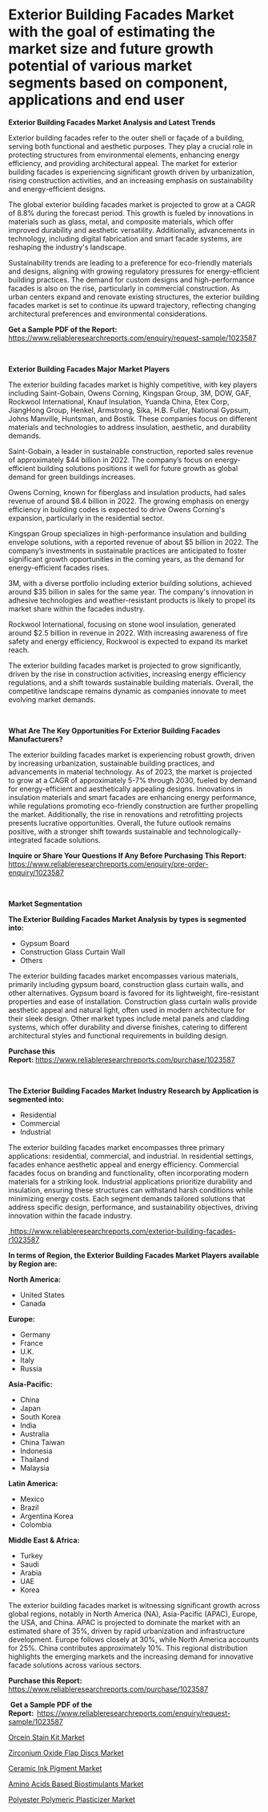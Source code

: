 <p><h1>Exterior Building Facades Market with the goal of estimating the market size and future growth potential of various market segments based on component, applications and end user</h1></p><p><strong>Exterior Building Facades Market Analysis and Latest Trends</strong></p>
<p><p>Exterior building facades refer to the outer shell or façade of a building, serving both functional and aesthetic purposes. They play a crucial role in protecting structures from environmental elements, enhancing energy efficiency, and providing architectural appeal. The market for exterior building facades is experiencing significant growth driven by urbanization, rising construction activities, and an increasing emphasis on sustainability and energy-efficient designs.</p><p>The global exterior building facades market is projected to grow at a CAGR of 8.8% during the forecast period. This growth is fueled by innovations in materials such as glass, metal, and composite materials, which offer improved durability and aesthetic versatility. Additionally, advancements in technology, including digital fabrication and smart facade systems, are reshaping the industry's landscape. </p><p>Sustainability trends are leading to a preference for eco-friendly materials and designs, aligning with growing regulatory pressures for energy-efficient building practices. The demand for custom designs and high-performance facades is also on the rise, particularly in commercial construction. As urban centers expand and renovate existing structures, the exterior building facades market is set to continue its upward trajectory, reflecting changing architectural preferences and environmental considerations.</p></p>
<p><strong>Get a Sample PDF of the Report:&nbsp;</strong> <a href="https://www.reliableresearchreports.com/enquiry/request-sample/1023587?utm_campaign=36&utm_medium=2&utm_source=Github&utm_content=ia&utm_term=07032025&utm_id=exterior-building-facades">https://www.reliableresearchreports.com/enquiry/request-sample/1023587</a></p>
<p>&nbsp;</p>
<p><strong>Exterior Building Facades Major Market Players</strong></p>
<p><p>The exterior building facades market is highly competitive, with key players including Saint-Gobain, Owens Corning, Kingspan Group, 3M, DOW, GAF, Rockwool International, Knauf Insulation, Yuanda China, Etex Corp, JiangHong Group, Henkel, Armstrong, Sika, H.B. Fuller, National Gypsum, Johns Manville, Huntsman, and Bostik. These companies focus on different materials and technologies to address insulation, aesthetic, and durability demands.</p><p>Saint-Gobain, a leader in sustainable construction, reported sales revenue of approximately $44 billion in 2022. The company’s focus on energy-efficient building solutions positions it well for future growth as global demand for green buildings increases.</p><p>Owens Corning, known for fiberglass and insulation products, had sales revenue of around $8.4 billion in 2022. The growing emphasis on energy efficiency in building codes is expected to drive Owens Corning's expansion, particularly in the residential sector.</p><p>Kingspan Group specializes in high-performance insulation and building envelope solutions, with a reported revenue of about $5 billion in 2022. The company’s investments in sustainable practices are anticipated to foster significant growth opportunities in the coming years, as the demand for energy-efficient facades rises.</p><p>3M, with a diverse portfolio including exterior building solutions, achieved around $35 billion in sales for the same year. The company's innovation in adhesive technologies and weather-resistant products is likely to propel its market share within the facades industry.</p><p>Rockwool International, focusing on stone wool insulation, generated around $2.5 billion in revenue in 2022. With increasing awareness of fire safety and energy efficiency, Rockwool is expected to expand its market reach.</p><p>The exterior building facades market is projected to grow significantly, driven by the rise in construction activities, increasing energy efficiency regulations, and a shift towards sustainable building materials. Overall, the competitive landscape remains dynamic as companies innovate to meet evolving market demands.</p></p>
<p>&nbsp;</p>
<p><strong>What Are The Key Opportunities For Exterior Building Facades Manufacturers?</strong></p>
<p><p>The exterior building facades market is experiencing robust growth, driven by increasing urbanization, sustainable building practices, and advancements in material technology. As of 2023, the market is projected to grow at a CAGR of approximately 5-7% through 2030, fueled by demand for energy-efficient and aesthetically appealing designs. Innovations in insulation materials and smart facades are enhancing energy performance, while regulations promoting eco-friendly construction are further propelling the market. Additionally, the rise in renovations and retrofitting projects presents lucrative opportunities. Overall, the future outlook remains positive, with a stronger shift towards sustainable and technologically-integrated facade solutions.</p></p>
<p><strong>Inquire or Share Your Questions If Any Before Purchasing This Report:</strong> <a href="https://www.reliableresearchreports.com/enquiry/pre-order-enquiry/1023587?utm_campaign=36&utm_medium=2&utm_source=Github&utm_content=ia&utm_term=07032025&utm_id=exterior-building-facades">https://www.reliableresearchreports.com/enquiry/pre-order-enquiry/1023587</a></p>
<p>&nbsp;</p>
<p><strong>Market Segmentation</strong></p>
<p><strong>The Exterior Building Facades Market Analysis by types is segmented into:</strong></p>
<p><ul><li>Gypsum Board</li><li>Construction Glass Curtain Wall</li><li>Others</li></ul></p>
<p><p>The exterior building facades market encompasses various materials, primarily including gypsum board, construction glass curtain walls, and other alternatives. Gypsum board is favored for its lightweight, fire-resistant properties and ease of installation. Construction glass curtain walls provide aesthetic appeal and natural light, often used in modern architecture for their sleek design. Other market types include metal panels and cladding systems, which offer durability and diverse finishes, catering to different architectural styles and functional requirements in building design.</p></p>
<p><strong>Purchase this Report:&nbsp;</strong><a href="https://www.reliableresearchreports.com/purchase/1023587?utm_campaign=36&utm_medium=2&utm_source=Github&utm_content=ia&utm_term=07032025&utm_id=exterior-building-facades">https://www.reliableresearchreports.com/purchase/1023587</a></p>
<p>&nbsp;</p>
<p><strong>The Exterior Building Facades Market Industry Research by Application is segmented into:</strong></p>
<p><ul><li>Residential</li><li>Commercial</li><li>Industrial</li></ul></p>
<p><p>The exterior building facades market encompasses three primary applications: residential, commercial, and industrial. In residential settings, facades enhance aesthetic appeal and energy efficiency. Commercial facades focus on branding and functionality, often incorporating modern materials for a striking look. Industrial applications prioritize durability and insulation, ensuring these structures can withstand harsh conditions while minimizing energy costs. Each segment demands tailored solutions that address specific design, performance, and sustainability objectives, driving innovation within the facade industry.</p></p>
<p><a href="https://www.reliableresearchreports.com/exterior-building-facades-r1023587?utm_campaign=36&utm_medium=2&utm_source=Github&utm_content=ia&utm_term=07032025&utm_id=exterior-building-facades">&nbsp;https://www.reliableresearchreports.com/exterior-building-facades-r1023587</a></p>
<p><strong>In terms of Region, the Exterior Building Facades Market Players available by Region are:</strong></p>
<p>
    <p> <strong> North America: </strong>
        <ul>
            <li>United States</li>
            <li>Canada</li>
        </ul>
        </p> 
    <p> <strong> Europe: </strong>
        <ul>
            <li>Germany</li>
            <li>France</li>
            <li>U.K.</li>
            <li>Italy</li>
            <li>Russia</li>
        </ul>
        </p> 
    <p> <strong> Asia-Pacific: </strong>
        <ul>
            <li>China</li>
            <li>Japan</li>
            <li>South Korea</li>
            <li>India</li>
            <li>Australia</li>
            <li>China Taiwan</li>
            <li>Indonesia</li>
            <li>Thailand</li>
            <li>Malaysia</li>
        </ul>
        </p> 
    <p> <strong> Latin America: </strong>
        <ul>
            <li>Mexico</li>
            <li>Brazil</li>
            <li>Argentina Korea</li>
            <li>Colombia</li>
        </ul>
        </p> 
    <p> <strong> Middle East & Africa: </strong>
        <ul>
            <li>Turkey</li>
            <li>Saudi</li>
            <li>Arabia</li>
            <li>UAE</li>
            <li>Korea</li>
        </ul>
    </p>
    </p>
<p><p>The exterior building facades market is witnessing significant growth across global regions, notably in North America (NA), Asia-Pacific (APAC), Europe, the USA, and China. APAC is projected to dominate the market with an estimated share of 35%, driven by rapid urbanization and infrastructure development. Europe follows closely at 30%, while North America accounts for 25%. China contributes approximately 10%. This regional distribution highlights the emerging markets and the increasing demand for innovative facade solutions across various sectors.</p></p>
<p><strong>Purchase this Report: </strong><a href="https://www.reliableresearchreports.com/purchase/1023587?utm_campaign=36&utm_medium=2&utm_source=Github&utm_content=ia&utm_term=07032025&utm_id=exterior-building-facades">https://www.reliableresearchreports.com/purchase/1023587</a></p>
<p>&nbsp;<strong>Get a Sample PDF of the Report:&nbsp;&nbsp;</strong><a href="https://www.reliableresearchreports.com/enquiry/request-sample/1023587?utm_campaign=36&utm_medium=2&utm_source=Github&utm_content=ia&utm_term=07032025&utm_id=exterior-building-facades">https://www.reliableresearchreports.com/enquiry/request-sample/1023587</a></p>
<p><strong></strong></p>
<p><p><a href="https://github.com/shamyzinniwl/Market-Research-Report-List-1/blob/main/orcein-stain-kit-market.md?utm_campaign=36&utm_medium=2&utm_source=Github&utm_content=ia&utm_term=07032025&utm_id=exterior-building-facades">Orcein Stain Kit Market</a></p><p><a href="https://github.com/bulkagumanvv/Market-Research-Report-List-1/blob/main/zirconium-oxide-flap-discs-market.md?utm_campaign=36&utm_medium=2&utm_source=Github&utm_content=ia&utm_term=07032025&utm_id=exterior-building-facades">Zirconium Oxide Flap Discs Market</a></p><p><a href="https://github.com/kalsirollija/Market-Research-Report-List-1/blob/main/ceramic-ink-pigment-market.md?utm_campaign=36&utm_medium=2&utm_source=Github&utm_content=ia&utm_term=07032025&utm_id=exterior-building-facades">Ceramic Ink Pigment Market</a></p><p><a href="https://github.com/vsiljgestel/Market-Research-Report-List-1/blob/main/amino-acids-based-biostimulants-market.md?utm_campaign=36&utm_medium=2&utm_source=Github&utm_content=ia&utm_term=07032025&utm_id=exterior-building-facades">Amino Acids Based Biostimulants Market</a></p><p><a href="https://github.com/belhejmawoue/Market-Research-Report-List-1/blob/main/polyester-polymeric-plasticizer-market.md?utm_campaign=36&utm_medium=2&utm_source=Github&utm_content=ia&utm_term=07032025&utm_id=exterior-building-facades">Polyester Polymeric Plasticizer Market</a></p></p>